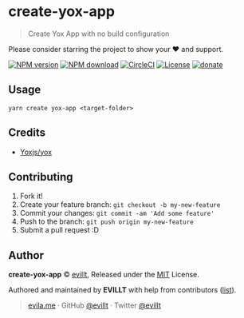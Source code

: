 # create-yox-app

> Create Yox App with no build configuration

Please consider starring the project to show your ❤️ and support.

[![NPM version](https://badgen.net/npm/v/create-yox-app?icon=npm)](https://npmjs.com/package/create-yox-app)
[![NPM download](https://badgen.net/npm/dm/create-yox-app?icon=npm)](https://npmjs.com/package/create-yox-app)
[![CircleCI](https://badgen.net/circleci/github/evillt/create-yox-app?icon=circleci)](https://circleci.com/gh/evillt/create-yox-app/tree/master)
[![License](https://badgen.net/npm/license/create-yox-app)](./LICENSE)
[![donate](https://badgen.net/badge/support%20me/donate/f2a)](https://donate.evila.me)

## Usage

```console
yarn create yox-app <target-folder>
```

## Credits

- [Yoxjs/yox](https://github.com/yoxjs/yox)

## Contributing

1. Fork it!
2. Create your feature branch: `git checkout -b my-new-feature`
3. Commit your changes: `git commit -am 'Add some feature'`
4. Push to the branch: `git push origin my-new-feature`
5. Submit a pull request :D

## Author

**create-yox-app** © [evillt](https://github.com/evillt), Released under the [MIT](./LICENSE) License.

Authored and maintained by **EVILLT** with help from contributors ([list](https://github.com/evillt/create-yox-app/contributors)).

> [evila.me](https://evila.me) · GitHub [@evillt](https://github.com/evillt) · Twitter [@evillt](https://twitter.com/evillt)
